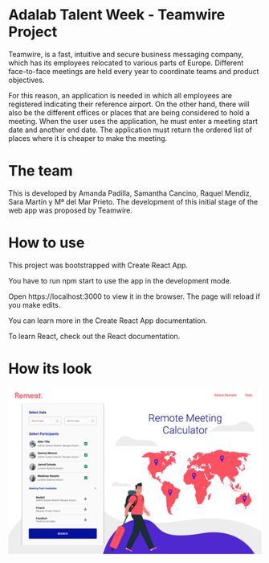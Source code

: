 # Adalab Talent Week - Teamwire Project

Teamwire, is a fast, intuitive and secure business messaging company, which has its employees relocated to various parts of Europe. Different face-to-face meetings are held every year to coordinate teams and product objectives.

For this reason, an application is needed in which all employees are registered indicating their reference airport. On the other hand, there will also be the different offices or places that are being considered to hold a meeting.
When the user uses the application, he must enter a meeting start date and another end date. The application must return the ordered list of places where it is cheaper to make the meeting.

# The team

This is developed by Amanda Padilla, Samantha Cancino, Raquel Mendiz, Sara Martín y Mª del Mar Prieto. The development of this initial stage of the web app was proposed by Teamwire.

# How to use

This project was bootstrapped with Create React App.

You have to run npm start to use the app in the development mode.

Open https://localhost:3000 to view it in the browser. The page will reload if you make edits.

You can learn more in the Create React App documentation.

To learn React, check out the React documentation.

# How its look

![Remeet - Remote Meeting Calculator](./docs/images/home.png)


